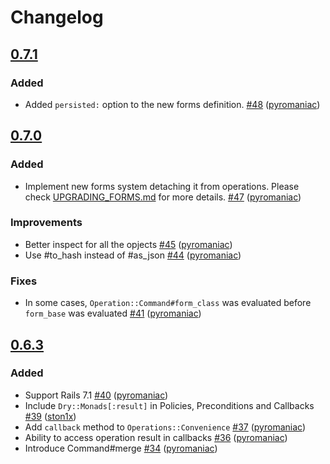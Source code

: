 # Changelog

## [0.7.1](https://github.com/BookingSync/operations/tree/v0.7.1)

### Added

- Added `persisted:` option to the new forms definition. [\#48](https://github.com/BookingSync/operations/pull/48) ([pyromaniac](https://github.com/pyromaniac))

## [0.7.0](https://github.com/BookingSync/operations/tree/v0.7.0)

### Added

- Implement new forms system detaching it from operations. Please check [UPGRADING_FORMS.md](UPGRADING_FORMS.md) for more details. [\#47](https://github.com/BookingSync/operations/pull/47) ([pyromaniac](https://github.com/pyromaniac))

### Improvements

- Better inspect for all the opjects [\#45](https://github.com/BookingSync/operations/pull/45) ([pyromaniac](https://github.com/pyromaniac))
- Use #to_hash instead of #as_json [\#44](https://github.com/BookingSync/operations/pull/44) ([pyromaniac](https://github.com/pyromaniac))

### Fixes

- In some cases, `Operation::Command#form_class` was evaluated before `form_base` was evaluated [\#41](https://github.com/BookingSync/operations/pull/41) ([pyromaniac](https://github.com/pyromaniac))

## [0.6.3](https://github.com/BookingSync/operations/tree/v0.6.3)

### Added

- Support Rails 7.1 [\#40](https://github.com/BookingSync/operations/pull/40) ([pyromaniac](https://github.com/pyromaniac))
- Include `Dry::Monads[:result]` in Policies, Preconditions and Callbacks [\#39](https://github.com/BookingSync/operations/pull/39) ([ston1x](https://github.com/ston1x))
- Add `callback` method to `Operations::Convenience` [\#37](https://github.com/BookingSync/operations/pull/37) ([pyromaniac](https://github.com/pyromaniac))
- Ability to access operation result in callbacks [\#36](https://github.com/BookingSync/operations/pull/36) ([pyromaniac](https://github.com/pyromaniac))
- Introduce Command#merge [\#34](https://github.com/BookingSync/operations/pull/34) ([pyromaniac](https://github.com/pyromaniac))
